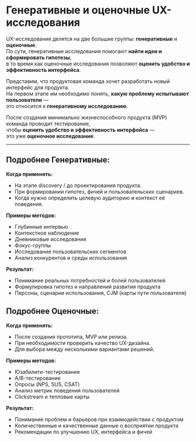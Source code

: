 # Генеративные и оценочные UX-исследования

UX-исследования делятся на две большие группы: **генеративные** и **оценочные**.  
По сути, генеративные исследования помогают **найти идеи и сформировать гипотезы**,  
в то время как оценочные исследования позволяют **оценить удобство и эффективность интерфейса**.

Представим, что продуктовая команда хочет разработать новый интерфейс для продукта.  
На первом этапе им необходимо понять, **какую проблему испытывают пользователи** —  
это относится к **генеративному исследованию**.  

После создания минимально жизнеспособного продукта (MVP) команда проводит тестирование,  
чтобы **оценить удобство и эффективность интерфейса** —  
это уже **оценочное исследование**.

---

## Подробнее Генеративные:

**Когда применять:**  
- На этапе discovery / до проектирования продукта.  
- При формировании гипотез, фичей и пользовательских сценариев.  
- Когда нужно определить целевую аудиторию и контекст её поведения.

**Примеры методов:**
- Глубинные интервью  
- Контекстное наблюдение  
- Дневниковые исследования  
- Фокус-группы  
- Исследование пользовательских сегментов  
- Анализ конкурентов и среды использования

**Результат:**  
- Понимание реальных потребностей и болей пользователей  
- Формулировка гипотез и направлений развития продукта  
- Персоны, сценарии использования, CJM (карты пути пользователя)


## Подробнее Оценочные:

**Когда применять:**  
- После создания прототипа, MVP или релиза.  
- При необходимости проверить качество UX-дизайна.  
- Для выбора между несколькими вариантами решений.

**Примеры методов:**
- Юзабилити-тестирование  
- A/B-тестирование  
- Опросы (NPS, SUS, CSAT)  
- Анализ метрик поведения пользователей  
- Clickstream и тепловые карты  

**Результат:**  
- Понимание проблем и барьеров при взаимодействии с продуктом  
- Количественные и качественные данные о восприятии продукта  
- Рекомендации по улучшению UX, интерфейса и фичей  
